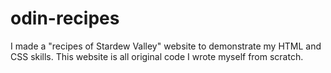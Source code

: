 # odin-recipes
I made a "recipes of Stardew Valley" website to demonstrate my HTML and CSS skills. This website is all original code I wrote myself from scratch. 